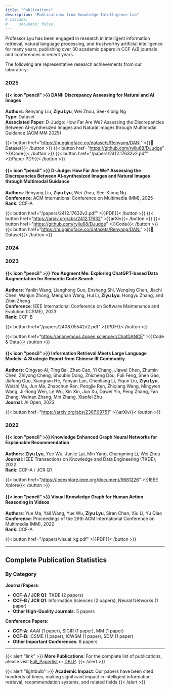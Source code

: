 ```yaml
---
title: "Publications"
description: "Publications from Knowledge Intelligence Lab"
# cascade:
#     showDate: false
---
```


Professor Lyu has been engaged in research in intelligent information retrieval, natural language processing, and trustworthy artificial intelligence for many years, publishing over 30 academic papers in CCF A/B journals and conferences in recent years.

The following are representative research achievements from our laboratory:


### 2025

#### {{< icon "pencil" >}} DANI: Discrepancy Assessing for Natural and AI Images
**Authors**: Renyang Liu, **Ziyu Lyu**, Wei Zhou, See-Kiong Ng  
**Type**: Dataset  
**Associated Paper**: D-Judge: How Far Are We? Assessing the Discrepancies Between AI-synthesized Images and Natural Images through Multimodal Guidance (ACM MM 2025)

{{< button href="https://huggingface.co/datasets/Renyang/DANI" >}}🤗 Dataset{{< /button >}}
{{< button href="https://github.com/ryliu68/DJudge" >}}Code{{< /button >}}
{{< button href="/papers/2412.17632v2.pdf" >}}Paper PDF{{< /button >}}

#### {{< icon "pencil" >}} D-Judge: How Far Are We? Assessing the Discrepancies Between AI-synthesized Images and Natural Images through Multimodal Guidance
**Authors**: Renyang Liu, **Ziyu Lyu**, Wei Zhou, See-Kiong Ng  
**Conference**: ACM International Conference on Multimedia (MM), 2025  
**Rank**: CCF-A

{{< button href="/papers/2412.17632v2.pdf" >}}PDF{{< /button >}}
{{< button href="https://arxiv.org/abs/2412.17632" >}}arXiv{{< /button >}}
{{< button href="https://github.com/ryliu68/DJudge" >}}Code{{< /button >}}
{{< button href="https://huggingface.co/datasets/Renyang/DANI" >}}🤗 Dataset{{< /button >}}

### 2024

### 2023

#### {{< icon "pencil" >}} You Augment Me: Exploring ChatGPT-based Data Augmentation for Semantic Code Search
**Authors**: Yanlin Wang, Lianghong Guo, Ensheng Shi, Wenqing Chen, Jiachi Chen, Wanjun Zhong, Menghan Wang, Hui Li, **Ziyu Lyu**, Hongyu Zhang, and Zibin Zheng  
**Conference**: IEEE International Conference on Software Maintenance and Evolution (ICSME), 2023  
**Rank**: CCF-B

{{< button href="/papers/2408.05542v2.pdf" >}}PDF{{< /button >}}

{{< button href="https://anonymous.4open.science/r/ChatDANCE" >}}Code & Data{{< /button >}}



#### {{< icon "pencil" >}} Information Retrieval Meets Large Language Models: A Strategic Report from Chinese IR Community
**Authors**: Qingyao Ai, Ting Bai, Zhao Cao, Yi Chang, Jiawei Chen, Zhumin Chen, Zhiyong Cheng, Shoubin Dong, Zhicheng Dou, Fuli Feng, Shen Gao, Jiafeng Guo, Xiangnan He, Yanyan Lan, Chenliang Li, Yiqun Liu, **Ziyu Lyu**, Weizhi Ma, Jun Ma, Zhaochun Ren, Pengjie Ren, Zhiqiang Wang, Mingwen Wang, Ji-Rong Wen, Le Wu, Xin Xin, Jun Xu, Dawei Yin, Peng Zhang, Fan Zhang, Weinan Zhang, Min Zhang, Xiaofei Zhu  
**Journal**: AI Open, 2023

{{< button href="https://arxiv.org/abs/2307.09751" >}}arXiv{{< /button >}}



### 2022

#### {{< icon "pencil" >}} Knowledge Enhanced Graph Neural Networks for Explainable Recommendation
**Authors**: **Ziyu Lyu**, Yue Wu, Junjie Lai, Min Yang, Chengming Li, Wei Zhou  
**Journal**: IEEE Transactions on Knowledge and Data Engineering (TKDE), 2022  
**Rank**: CCF-A / JCR Q1

{{< button href="https://ieeexplore.ieee.org/document/9681226" >}}IEEE Xplore{{< /button >}}

#### {{< icon "pencil" >}} Visual Knowledge Graph for Human Action Reasoning in Videos
**Authors**: Yue Ma, Yali Wang, Yue Wu, **Ziyu Lyu**, Siran Chen, Xiu Li, Yu Qiao  
**Conference**: Proceedings of the 29th ACM International Conference on Multimedia (MM), 2022  
**Rank**: CCF-A

<!-- {{< figure src="/images/pub_visual_kg.png" alt="Visual Knowledge Graph" width="300" class="rounded" >}} -->

{{< button href="/papers/visual_kg.pdf" >}}PDF{{< /button >}}


---

## Complete Publication Statistics

### By Category

**Journal Papers**:
- **CCF-A / JCR Q1**: TKDE (2 papers)
- **CCF-B / JCR Q1**: Information Sciences (2 papers), Neural Networks (1 paper)
- **Other High-Quality Journals**: 5 papers

**Conference Papers**:
- **CCF-A**: AAAI (1 paper), SIGIR (1 paper), MM (1 paper)
- **CCF-B**: ICSME (1 paper), ICWSM (1 paper), SDM (1 paper)
- **Other Important Conferences**: 8 papers


---

{{< alert "link" >}}
**More Publications**: For the complete list of publications, please visit [Full_Paperlist](/full_paperlist) or [DBLP](https://dblp.uni-trier.de/pers/hd/l/Lu:Ziyu.html).
{{< /alert >}}


{{< alert "lightbulb" >}}
**Academic Impact**: Our papers have been cited hundreds of times, making significant impact in intelligent information retrieval, recommendation systems, and related fields
{{< /alert >}}
